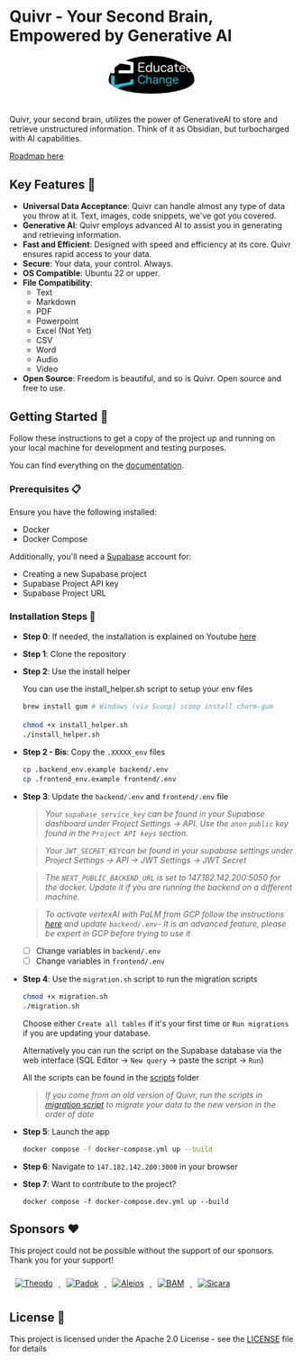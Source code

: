 # Quivr - Your Second Brain, Empowered by Generative AI

<div align="center">
    <img src="./logo.png" alt="Quivr-logo" width="30%"  style="border-radius: 50%; padding-bottom: 20px"/>
</div>

Quivr, your second brain, utilizes the power of GenerativeAI to store and retrieve unstructured information. Think of it as Obsidian, but turbocharged with AI capabilities.

[Roadmap here](https://brain.quivr.app/docs/roadmap)

## Key Features 🎯

- **Universal Data Acceptance**: Quivr can handle almost any type of data you throw at it. Text, images, code snippets, we've got you covered.
- **Generative AI**: Quivr employs advanced AI to assist you in generating and retrieving information.
- **Fast and Efficient**: Designed with speed and efficiency at its core. Quivr ensures rapid access to your data.
- **Secure**: Your data, your control. Always.
- **OS Compatible**: Ubuntu 22 or upper.
- **File Compatibility**:
  - Text
  - Markdown
  - PDF
  - Powerpoint
  - Excel (Not Yet)
  - CSV
  - Word
  - Audio
  - Video
- **Open Source**: Freedom is beautiful, and so is Quivr. Open source and free to use.

## Getting Started 🚀

Follow these instructions to get a copy of the project up and running on your local machine for development and testing purposes.

You can find everything on the [documentation](https://brain.quivr.app/).

### Prerequisites 📋

Ensure you have the following installed:

- Docker
- Docker Compose

Additionally, you'll need a [Supabase](https://supabase.com/) account for:

- Creating a new Supabase project
- Supabase Project API key
- Supabase Project URL

### Installation Steps 💽

- **Step 0**: If needed, the installation is explained on Youtube [here](https://youtu.be/rC-s4QdfY80)

- **Step 1**: Clone the repository

- **Step 2**: Use the install helper

  You can use the install_helper.sh script to setup your env files

  ```bash
  brew install gum # Windows (via Scoop) scoop install charm-gum

  chmod +x install_helper.sh
  ./install_helper.sh
  ```

- **Step 2 - Bis**: Copy the `.XXXXX_env` files

  ```bash
  cp .backend_env.example backend/.env
  cp .frontend_env.example frontend/.env
  ```

- **Step 3**: Update the `backend/.env` and `frontend/.env` file

  > _Your `supabase_service_key` can be found in your Supabase dashboard under Project Settings -> API. Use the `anon` `public` key found in the `Project API keys` section._

  > _Your `JWT_SECRET_KEY`can be found in your supabase settings under Project Settings -> API -> JWT Settings -> JWT Secret_

  > _The `NEXT_PUBLIC_BACKEND_URL` is set to 147.182.142.200:5050 for the docker. Update it if you are running the backend on a different machine._

  > _To activate vertexAI with PaLM from GCP follow the instructions [here](https://python.langchain.com/en/latest/modules/models/llms/integrations/google_vertex_ai_palm.html) and update `backend/.env`- It is an advanced feature, please be expert in GCP before trying to use it_

  - [ ] Change variables in `backend/.env`
  - [ ] Change variables in `frontend/.env`

- **Step 4**: Use the `migration.sh` script to run the migration scripts

  ```bash
  chmod +x migration.sh
  ./migration.sh
  ```

  Choose either `Create all tables` if it's your first time or `Run migrations`
  if you are updating your database.

  Alternatively you can run the script on the Supabase database via the web
  interface (SQL Editor -> `New query` -> paste the script -> `Run`)

  All the scripts can be found in the [scripts](scripts/) folder

  > _If you come from an old version of Quivr, run the scripts in [migration script](scripts/) to migrate your data to the new version in the order of date_

- **Step 5**: Launch the app

  ```bash
  docker compose -f docker-compose.yml up --build
  ```

- **Step 6**: Navigate to `147.182.142.200:3000` in your browser

- **Step 7**: Want to contribute to the project?

  ```
  docker compose -f docker-compose.dev.yml up --build
  ```

## Sponsors ❤️

This project could not be possible without the support of our sponsors. Thank you for your support!

<a href="https://www.theodo.fr/">
  <img src="https://avatars.githubusercontent.com/u/332041?s=200&v=4" alt="Theodo" style="padding: 10px" width="70px">
</a>
<a href="https://www.padok.fr/">
  <img src="https://avatars.githubusercontent.com/u/46325765?s=200&v=4" alt="Padok" style="padding: 10px" width="70px">
</a>
<a href="https://www.aleios.com/">
  <img src="https://avatars.githubusercontent.com/u/97908131?s=200&v=4" alt="Aleios" style="padding: 10px" width="70px">
</a>
<a href="https://www.bam.tech/">
  <img src="https://avatars.githubusercontent.com/u/9597329?s=200&v=4" alt="BAM" style="padding: 10px" width="70px">
</a>
<a href="https://www.sicara.fr/">
  <img src="https://avatars.githubusercontent.com/u/23194788?s=200&v=4" alt="Sicara" style="padding: 10px" width="70px">
</a>

## License 📄

This project is licensed under the Apache 2.0 License - see the [LICENSE](LICENSE) file for details
